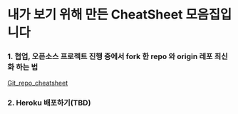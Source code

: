 # 내가 보기 위해 만든 CheatSheet 모음집입니다


### 1. 협업, 오픈소스 프로젝트 진행 중에서 fork 한 repo 와 origin 레포 최신화 하는 법

[Git_repo_cheatsheet](https://github.com/rlagksruf16/Cheat-sheet/blob/master/git_repo_cheat.md)



### 2. Heroku 배포하기(TBD)